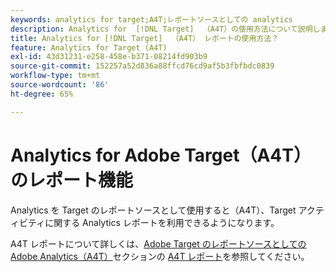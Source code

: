 ```yaml
---
keywords: analytics for target;A4T;レポートソースとしての analytics
description: Analytics for  [!DNL Target]  （A4T）の使用方法について説明します。 A4T 統合により、Adobeアクティビティの堅牢なAdobe Analytics レポート  [!DNL Target]  アクセスできます。
title: Analytics for [!DNL Target]  （A4T） レポートの使用方法？
feature: Analytics for Target (A4T)
exl-id: 43d31231-e258-458e-b371-08214fd903b9
source-git-commit: 152257a52d836a88ffcd76cd9af5b3fbfbdc0839
workflow-type: tm+mt
source-wordcount: '86'
ht-degree: 65%

---
```


# Analytics for Adobe Target（A4T）のレポート機能

Analytics を Target のレポートソースとして使用すると（A4T）、Target アクティビティに関する Analytics レポートを利用できるようになります。

A4T レポートについて詳しくは、[Adobe Target のレポートソースとしての Adobe Analytics（A4T）](/help/main/c-integrating-target-with-mac/a4t/a4t.md#concept_7540C8C04259434AB6EE33B09F47A1DE)セクションの [A4T レポート](/help/main/c-integrating-target-with-mac/a4t/reporting.md#concept_716AF8D545AD404EAAEE99A6DB7B9483)を参照してください。
